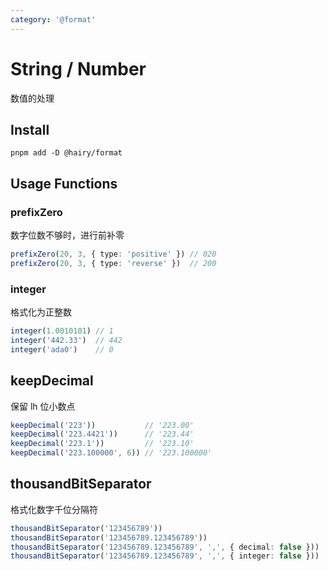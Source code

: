 ```yaml
---
category: '@format'
---
```


# String / Number

数值的处理

## Install

```
pnpm add -D @hairy/format
```

## Usage Functions

### prefixZero

数字位数不够时，进行前补零

```typescript
prefixZero(20, 3, { type: 'positive' }) // 020
prefixZero(20, 3, { type: 'reverse' })  // 200
```

### integer

格式化为正整数

```typescript
integer(1.0010101) // 1
integer('442.33')  // 442
integer('ada0')    // 0
```

## keepDecimal

保留 lh 位小数点

```typescript
keepDecimal('223'))           // '223.00'
keepDecimal('223.4421'))      // '223.44'
keepDecimal('223.1'))         // '223.10'
keepDecimal('223.100000', 6)) // '223.100000'
```

## thousandBitSeparator

格式化数字千位分隔符

```typescript
thousandBitSeparator('123456789'))                                     //'123,456,789'
thousandBitSeparator('123456789.123456789'))                           //'123,456,789.123,456,789'
thousandBitSeparator('123456789.123456789', ',', { decimal: false }))  //'123,456,789.123456789'
thousandBitSeparator('123456789.123456789', ',', { integer: false }))  //'123456789.123,456,789'
```
